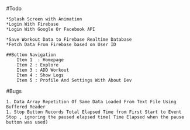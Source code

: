#Todo

    *Splash Screen with Animation
    *Login With Firebase
    *Login With Google Or Facebook API

    *Save Workout Data to Firebase Realtime Database
    *Fetch Data From Firebase based on User ID

    ##Bottom Navigation
        Item 1  : Homepage
        Item 2 : Explore
        Item 3 : ADD Workout
        Item 4 : Show Logs
        Item 5 : Profile And Settings With About Dev

#Bugs

    1. Data Array Repetition Of Same Data Loaded From Text File Using Buffered Reader
    1. Stop Button Records Total Elapsed Time from First Start to Event Stop , ignoring the paused elapsed time( Time Elapsed when the pause button was used)

